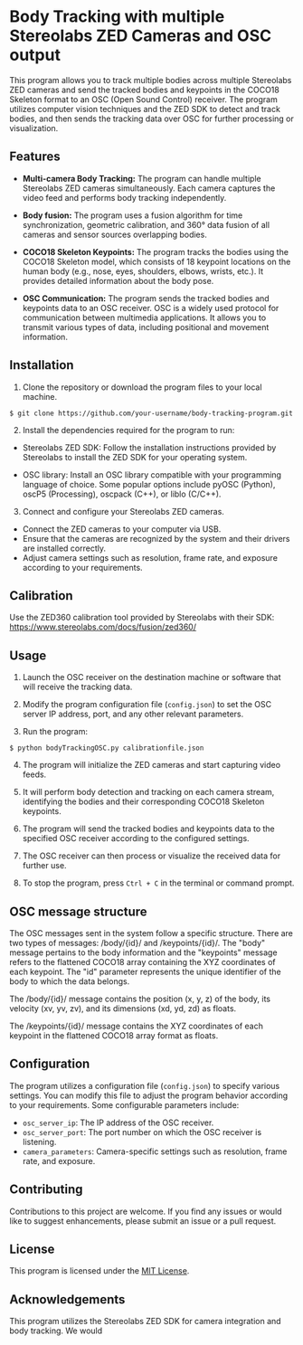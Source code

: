# Body Tracking with multiple Stereolabs ZED Cameras and OSC output

This program allows you to track multiple bodies across multiple Stereolabs ZED cameras and send the tracked bodies and keypoints in the COCO18 Skeleton format to an OSC (Open Sound Control) receiver. The program utilizes computer vision techniques and the ZED SDK to detect and track bodies, and then sends the tracking data over OSC for further processing or visualization.

## Features

- **Multi-camera Body Tracking:** The program can handle multiple Stereolabs ZED cameras simultaneously. Each camera captures the video feed and performs body tracking independently.

- **Body fusion:** The program uses a fusion algorithm for time synchronization, geometric calibration, and 360° data fusion of all cameras and sensor sources overlapping bodies.

- **COCO18 Skeleton Keypoints:** The program tracks the bodies using the COCO18 Skeleton model, which consists of 18 keypoint locations on the human body (e.g., nose, eyes, shoulders, elbows, wrists, etc.). It provides detailed information about the body pose.

- **OSC Communication:** The program sends the tracked bodies and keypoints data to an OSC receiver. OSC is a widely used protocol for communication between multimedia applications. It allows you to transmit various types of data, including positional and movement information.

## Installation

1. Clone the repository or download the program files to your local machine.

```
$ git clone https://github.com/your-username/body-tracking-program.git
```


2. Install the dependencies required for the program to run:

- Stereolabs ZED SDK: Follow the installation instructions provided by Stereolabs to install the ZED SDK for your operating system.

- OSC library: Install an OSC library compatible with your programming language of choice. Some popular options include pyOSC (Python), oscP5 (Processing), oscpack (C++), or liblo (C/C++).

3. Connect and configure your Stereolabs ZED cameras.

- Connect the ZED cameras to your computer via USB.
- Ensure that the cameras are recognized by the system and their drivers are installed correctly.
- Adjust camera settings such as resolution, frame rate, and exposure according to your requirements.

## Calibration

Use the ZED360 calibration tool provided by Stereolabs with their SDK: https://www.stereolabs.com/docs/fusion/zed360/


## Usage

1. Launch the OSC receiver on the destination machine or software that will receive the tracking data.

2. Modify the program configuration file (`config.json`) to set the OSC server IP address, port, and any other relevant parameters.

3. Run the program:

```
$ python bodyTrackingOSC.py calibrationfile.json
```


4. The program will initialize the ZED cameras and start capturing video feeds.

5. It will perform body detection and tracking on each camera stream, identifying the bodies and their corresponding COCO18 Skeleton keypoints.

6. The program will send the tracked bodies and keypoints data to the specified OSC receiver according to the configured settings.

7. The OSC receiver can then process or visualize the received data for further use.

8. To stop the program, press `Ctrl + C` in the terminal or command prompt.


## OSC message structure

The OSC messages sent in the system follow a specific structure. There are two types of messages: /body/{id}/ and /keypoints/{id}/. The "body" message pertains to the body information and the "keypoints" message refers to the flattened COCO18 array containing the XYZ coordinates of each keypoint. The "id" parameter represents the unique identifier of the body to which the data belongs.

The /body/{id}/ message contains the position (x, y, z) of the body, its velocity (xv, yv, zv), and its dimensions (xd, yd, zd) as floats.

The /keypoints/{id}/ message contains the XYZ coordinates of each keypoint in the flattened COCO18 array format as floats.

## Configuration

The program utilizes a configuration file (`config.json`) to specify various settings. You can modify this file to adjust the program behavior according to your requirements. Some configurable parameters include:

- `osc_server_ip`: The IP address of the OSC receiver.
- `osc_server_port`: The port number on which the OSC receiver is listening.
- `camera_parameters`: Camera-specific settings such as resolution, frame rate, and exposure.

## Contributing

Contributions to this project are welcome. If you find any issues or would like to suggest enhancements, please submit an issue or a pull request.

## License

This program is licensed under the [MIT License](LICENSE).

## Acknowledgements

This program utilizes the Stereolabs ZED SDK for camera integration and body tracking. We would
